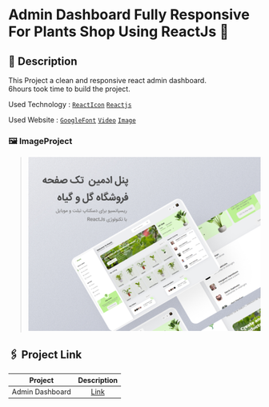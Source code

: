 # Admin Dashboard Fully Responsive For Plants Shop Using ReactJs 🍳

## 🤔 Description

This Project a clean and responsive react admin dashboard.</br>
6hours took time to build the project.

Used Technology :  [`ReactIcon`](https://react-icons.github.io/react-icons) [`Reactjs`](https://reactjs.org/)

  
Used Website : [`GoogleFont`](https://fonts.google.com/) [`Video`](https://pixabay.com/videos/) [`Image`](https://www.pexels.com/)

### 🖼️ ImageProject
> ![This is an image](https://github.com/mhdi-nzari/Admin-Dashboard-Using-ReactJS/blob/master/imageProject.jpg)

## 🖇️ Project Link 
 
| Project  | Description |
| :---: | :---: |
| Admin Dashboard  | [Link](https://mhdi-nzari.github.io/Admin-Dashboard-Using-ReactJS/)  |

